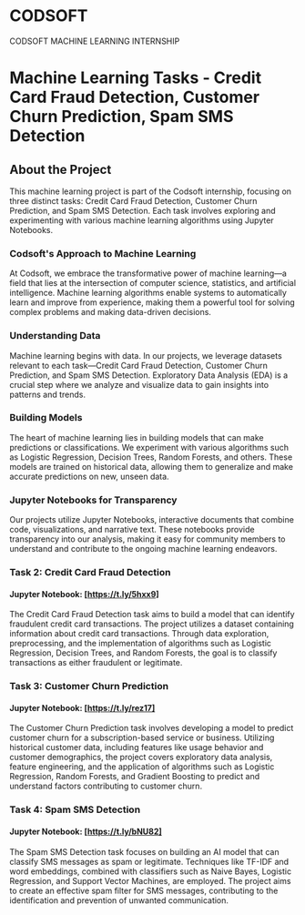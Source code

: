 
# CODSOFT
CODSOFT MACHINE LEARNING INTERNSHIP

# Machine Learning Tasks - Credit Card Fraud Detection, Customer Churn Prediction, Spam SMS Detection

## About the Project

This machine learning project is part of the Codsoft internship, focusing on three distinct tasks: Credit Card Fraud Detection, Customer Churn Prediction, and Spam SMS Detection. Each task involves exploring and experimenting with various machine learning algorithms using Jupyter Notebooks.

### Codsoft's Approach to Machine Learning

At Codsoft, we embrace the transformative power of machine learning—a field that lies at the intersection of computer science, statistics, and artificial intelligence. Machine learning algorithms enable systems to automatically learn and improve from experience, making them a powerful tool for solving complex problems and making data-driven decisions.

### Understanding Data

Machine learning begins with data. In our projects, we leverage datasets relevant to each task—Credit Card Fraud Detection, Customer Churn Prediction, and Spam SMS Detection. Exploratory Data Analysis (EDA) is a crucial step where we analyze and visualize data to gain insights into patterns and trends.

### Building Models

The heart of machine learning lies in building models that can make predictions or classifications. We experiment with various algorithms such as Logistic Regression, Decision Trees, Random Forests, and others. These models are trained on historical data, allowing them to generalize and make accurate predictions on new, unseen data.

### Jupyter Notebooks for Transparency

Our projects utilize Jupyter Notebooks, interactive documents that combine code, visualizations, and narrative text. These notebooks provide transparency into our analysis, making it easy for community members to understand and contribute to the ongoing machine learning endeavors.


### Task 2: Credit Card Fraud Detection

#### Jupyter Notebook:  [https://t.ly/5hxx9]                  

The Credit Card Fraud Detection task aims to build a model that can identify fraudulent credit card transactions. The project utilizes a dataset containing information about credit card transactions. Through data exploration, preprocessing, and the implementation of algorithms such as Logistic Regression, Decision Trees, and Random Forests, the goal is to classify transactions as either fraudulent or legitimate.

### Task 3: Customer Churn Prediction

#### Jupyter Notebook: [https://t.ly/rez17]

The Customer Churn Prediction task involves developing a model to predict customer churn for a subscription-based service or business. Utilizing historical customer data, including features like usage behavior and customer demographics, the project covers exploratory data analysis, feature engineering, and the application of algorithms such as Logistic Regression, Random Forests, and Gradient Boosting to predict and understand factors contributing to customer churn.

### Task 4: Spam SMS Detection

#### Jupyter Notebook: [https://t.ly/bNU82]
The Spam SMS Detection task focuses on building an AI model that can classify SMS messages as spam or legitimate. Techniques like TF-IDF and word embeddings, combined with classifiers such as Naive Bayes, Logistic Regression, and Support Vector Machines, are employed. The project aims to create an effective spam filter for SMS messages, contributing to the identification and prevention of unwanted communication.

